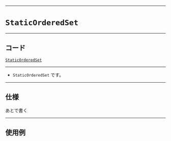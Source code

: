_____

# `StaticOrderedSet`

_____

## コード

[`StaticOrderedSet`](https://github.com/titan-23/Library_py/blob/main/DataStructures/Set/StaticOrderedSet.py)
<!-- code=https://github.com/titan-23/Library_py/blob/main/DataStructures\Set\StaticOrderedSet.py -->

_____

- `StaticOrderedSet` です。

_____

## 仕様

あとで書く

_____

## 使用例

```python
```

